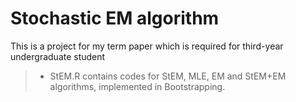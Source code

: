 # Stochastic EM algorithm
This is a project for my term paper which is required for third-year undergraduate student

>* StEM.R contains codes for StEM, MLE, EM and StEM+EM algorithms, implemented in Bootstrapping.
